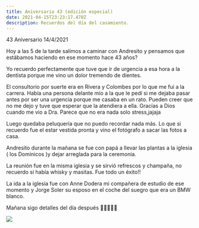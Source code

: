 ```yaml
---
title: Aniversario 43 (edición especial)
date: 2021-04-15T23:23:17.470Z
description: Recuerdos del día del casamiento.
---
```

43 Aniversario 14/4/2021

Hoy a las 5 de la tarde salimos a caminar con Andresito y pensamos que estábamos haciendo en ese momento hace 43 años?

Yo recuerdo perfectamente que tuve que ir de urgencia a esa hora a la dentista porque me vino un dolor tremendo de dientes.

El consultorio por suerte era en Rivera y Colombes por lo que me fui a la carrera. Había una persona delante mío a la que le pedí si me dejaba pasar antes por ser una urgencia porque me casaba en un rato. Pueden creer que no me dejo y tuve que esperar que la atendiera a ella. Gracias a Dios cuando me vio a Dra. Parece que no era nada solo stress,jajaja

Luego quedaba peluquería que no puedo recordar nada más. Lo que si recuerdo fue el estar vestida pronta y vino el fotógrafo a sacar las fotos a casa.

Andresito durante la mañana se fue con papá a llevar las plantas a la iglesia ( los Dominicos )y dejar arreglada para la ceremonia.

La reunión fue en la misma iglesia y se sirvió refrescos y champaña, no recuerdo si había whisky y masitas. Fue todo un éxito!!

La ida  a la iglesia fue con Anne Dodera mi compañera de estudio de ese momento y Jorge Soler su esposo en el coche del suegro que era un BMW blanco.

Mañana sigo detalles del día después 🤦🏻‍♀️😂😂

![](/img/photo_2021-04-15_20-28-16.jpg)

